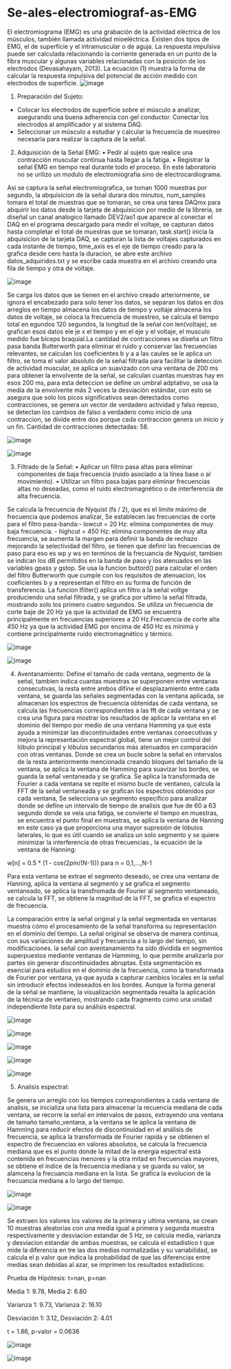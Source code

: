 # Se-ales-electromiograf-as-EMG
El electromiograma (EMG) es una grabación de la actividad eléctrica de los
músculos, también llamada actividad mioeléctrica. Existen dos tipos de EMG, el
de superficie y el intramuscular o de aguja.
La respuesta impulsiva puede ser calculada relacionando la corriente generada
en un punto de la fibra muscular y algunas variables relacionadas con la posición
de los electrodos (Devasahayam, 2013). La ecuación (1) muestra la forma de
calcular la respuesta impulsiva del potencial de acción medido con electrodos de
superficie.
![image](https://github.com/user-attachments/assets/9559c158-240a-44cd-ba0a-d19a1b5928cd)

1. Preparación del Sujeto:
- Colocar los electrodos de superficie sobre el músculo a analizar, asegurando
una buena adherencia con gel conductor.
Conectar los electrodos al amplificador y al sistema DAQ.
- Seleccionar un músculo a estudiar y calcular la frecuencia de muestreo
necesaria para realizar la captura de la señal. 

2. Adquisición de la Señal EMG:
• Pedir al sujeto que realice una contracción muscular continua hasta llegar a
la fatiga.
• Registrar la señal EMG en tiempo real durante todo el proceso.
 En este laboratorio no se urilizo un modulo de electromiografia sino de electrocardiograma.

Asi se captura la señal electromiografica, se toman 1000 muestras por segundo, la abquisicion de la señal durara dos minutos, num_samples tomara el total de muestras que se tomaran, se crea una tarea DAQmx para abquirir los datos desde la tarjeta de abquisicion por medio de la libreria, se diseñal un canal analogico llamado DEV2/ao1 que aparece al conectar el DAQ en el programa descargado para medir el voltaje, se capturan datos hasta completar el total de muestras que se tomaran, task.start() inicia la abquisicion de la tarjeta DAQ, se capturan la lista de voltajes capturados en cada instante de tiempo, time_axis es el eje de tiempo creado para la grafica desde cero hasta la duracion, se abre este archivo datos_adquiridos.txt y se escribe cada muestra en el archivo creando una fila de tiempo y otra de voltaje. 

![image](https://github.com/user-attachments/assets/b3b2083c-8270-4f60-8ea8-a91acd01e061)

Se carga los datos que se tienen en el archivo creado arteriormente, se ignora el encabezado para solo tener los datos, se separan los datos en dos arreglos en tiempo almacena los datos de tiempo y voltaje almacena los datos de voltaje, se coloca la frecuencia de muestreo, se calcula el tiempo total en egundos 120 segundos, la longitud de la señal con len(voltaje), se grafican esos datos ele je x el tiempo y en el eje y el voltaje, el musculo medido fue bíceps braquial.La cantidad de contracciones se diseña un filtro pasa banda Butterworth para eliminar el ruido y conservar las frecuencias relevantes, se calculan los coeficientes b y a a las caules se le aplica un filtro, se toma el valor absoluto de la señal filtrada para facilitar la deteccion de actividad muscular, se aplica un suavizado con una ventana de 200 ms para obtener la envolvente de la señal, se calculan cuantas muestras hay en esos 200 ms, para esta deteccion se define un umbral adptativo, se usa la media de la envolvente más 2 veces la desviación estándar, con esto se asegura que solo los picos significativos sean detectados como contracciones, se genera un vector de verdadero actividad y falso reposo, se detectan los cambios de falso a verdadero como inicio de una contraccion, se divide entre dos porque cada contraccion genera un inicio y un fin. 
Cantidad de contracciones detectadas: 58. 

 ![image](https://github.com/user-attachments/assets/90fae1e9-dfa7-45bc-a4ef-48e4013061e5)

 ![image](https://github.com/user-attachments/assets/5d887e79-d05c-4d63-9b69-648033ecb50e)


3. Filtrado de la Señal:
• Aplicar un filtro pasa altas para eliminar componentes de baja frecuencia
(ruido asociado a la línea base o al movimiento).
• Utilizar un filtro pasa bajas para eliminar frecuencias altas no deseadas, como
el ruido electromagnético o de interferencia de alta frecuencia.

Se calcula la frecuencia de Nyquist (fs / 2), que es el límite máximo de frecuencia que podemos analizar, Se establecen las frecuencias de corte para el filtro pasa-banda:- lowcut = 20 Hz: elimina componentes de muy baja frecuencia. - highcut = 450 Hz: elimina componentes de muy alta frecuencia, se aumenta la margen para definir la banda de rechazo mejorando la selectividad del filtro, se tienen que definir las frecuencias de paso para eso es wp y ws en terminos de la frecuancia de Nyquist, tambien se indican los dB permitidos en la banda de paso y los atenuados en las variables gpass y gstop. Se usa la funcion buttord() para calcular el orden del filtro Butterworth que cumple con los requisitos de atenuacion, los coeficientes b y a representan el filtro en su forma de función de transferencia. La funcion lfilter() aplica un filtro a la señal voltge produciendo una señal filtrada, y se grafica por ultimo la señal filtrada, mostrando solo los primero cuatro segundos. Se utiliza un frecuencia de corte baje de 20 Hz ya que la actividad de EMG se encuentra principalmente en frecuencias superiores a 20 Hz.Frecuencia de corte alta 450 Hz ya que la actividad EMG por encima de 450 Hz es mínima y contiene principalmente ruido electromagnético y térmico.

![image](https://github.com/user-attachments/assets/f61b5aff-b8b1-453f-a6dd-e0cff2875059)

![image](https://github.com/user-attachments/assets/aa0386d5-f0f3-49fe-88e5-87f0a57a2ebb)

4. Aventanamiento:
Define el tamaño de cada ventana, segmento de la señal, tambien indica cuantas muestras se superponen entre ventanas consecutivas, la resta entre ambos difine el desplazamiento entre cada ventana, se guarda las señales segmentadas con la ventana aplicada, se almacenan los espectros de frecuencia obtenidas de cada ventana, se calcula las frecuencias correspondientes a las fft de cada ventana y se crea una figura para mostrar los resultados de aplicar la ventana en el dominio del tiempo por medio de una ventana Hamming ya que esta ayuda a minimizar las discontinuidades entre ventanas consecutivas y mejora la representación espectral global, tiene un mejor control del lóbulo principal y lóbulos secundarios más atenuados en comparación con otras ventanas. Donde se crea un bucle sobre la señal en intervalos de la resta anteriormente mencionada creando bloques del tamaño de la ventana, se aplica la ventana de Hamming para suavizar los bordes, se guarda la señal ventaneada y se grafica. Se aplica la transformada de Fourier a cada ventana se repite el mismo bucle de ventaneo, calcula la FFT de la señal ventaneada y se grafican los espectros obtenidos por cada ventana, Se selecciona un segmento especifico para analizar donde se define un intervalo de tiempo de analisis que fue de 60 a 63 segundo donde se veia una fatiga, se convierte el tiempo en muestras, se encuentra el punto final en muestras, se aplica la ventana de Hanning en este caso ya que proporciona una mayor supresión de lóbulos laterales, lo que es útil cuando se analiza un solo segmento y se quiere minimizar la interferencia de otras frecuencias., la ecuación de la ventana de Hanning:

 w[n] = 0.5 * (1 - cos(2*pi*n/(N-1))) para n = 0,1,...,N-1

 Para esta ventana se extrae el segmento deseado, se crea una ventana de Hanning, aplica la ventana al segmento y se grafica el segmento ventaneado, se aplica la transfromada de Fourier al segmento ventaneado, se calcula la FFT, se obtiene la magnitud de la FFT, se grafica el espectro de frecuencia. 

 La comparación entre la señal original y la señal segmentada en ventanas muestra cómo el procesamiento de la señal transforma su representación en el dominio del tiempo. La señal original se observa de manera continua, con sus variaciones de amplitud y frecuencia a lo largo del tiempo, sin modificaciones. la señal con aventanamiento ha sido dividida en segmentos superpuestos mediante ventanas de Hamming, lo que permite analizarla por partes sin generar discontinuidades abruptas. Esta segmentación es esencial para estudios en el dominio de la frecuencia, como la transformada de Fourier por ventana, ya que ayuda a capturar cambios locales en la señal sin introducir efectos indeseados en los bordes. Aunque la forma general de la señal se mantiene, la visualización segmentada resalta la aplicación de la técnica de ventaneo, mostrando cada fragmento como una unidad independiente lista para su análisis espectral.
 
![image](https://github.com/user-attachments/assets/b26d2146-40ce-43c5-9ba4-0086a1f8d46b)

![image](https://github.com/user-attachments/assets/2ab7cc85-ada5-42a6-a522-d4e49dfba827)

![image](https://github.com/user-attachments/assets/141b5275-4e11-4e8f-be44-230ca51789a8)

![image](https://github.com/user-attachments/assets/9e15b4e8-9ed0-491a-9320-441621e51789)

![image](https://github.com/user-attachments/assets/ac001e4b-8f2d-4a1b-80c9-c419885ee653)

5. Analisis espectral:

Se genera un arreglo con los tiempos correspondientes a cada ventana de analisis, se inicializa una lista para almacenar la recuencia mediana de cada ventana, se recorre la señal en intervalos de pasos, extrayendo una ventana de tamaño tamaño_ventana, a la ventana se le aplica la ventana de Hamming para reducir efectos de discontinuidad en el análisis de frecuencia, se aplica la transformada de Fourier rapida y se obtienen el espectro de frecuencias en valores absolutos, se calcula la frecuencia mediana que es el punto donde la mitad de la energía espectral está contenida en frecuencias menores y la otra mitad en frecuencias mayores, se obtiene el índice de la frecuencia mediana y se guarda su valor, se alamcena la frecuancia mediana en la lista. Se grafica la evolucion de la frecuancia mediana a lo largo del tiempo. 

![image](https://github.com/user-attachments/assets/09e695fd-9c83-4e9e-b354-1ddab4f6fa05)

![image](https://github.com/user-attachments/assets/0879f649-081e-4421-9f1f-a8e9adb03fee)

Se extraen los valores los valores de la primera y ultima ventana, se crean 10 muestras aleatorias con una media igual a primera y segunda muestra respectivamente y desviacion estandar de 5 Hz, se calcula media, varianza y desviacion estandar de ambas muestras, se calcula el estadistico t que mide la diferencia en tre las dos medias normalizadas y su variabilidad, se calcula el p valor que indica la probabilidad de que las diferencias entre medias sean debidas al azar, se imprimen los resultados estadisticos: 

Prueba de Hipótesis: t=nan, p=nan

Media 1: 9.78, Media 2: 6.80

Varianza 1: 9.73, Varianza 2: 16.10

Desviación 1: 3.12, Desviación 2: 4.01

t = 1.86, p-valor = 0.0636

![image](https://github.com/user-attachments/assets/44aee9f8-d5ca-46ef-91f7-dddb426d53f7)

![image](https://github.com/user-attachments/assets/97150675-1ad7-45c8-990f-5a91895fcaed)










 




